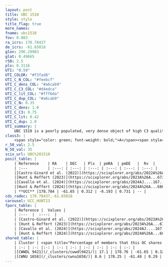 ```yaml
---
layout: post
title: UBC 1510
style: style
title_flag: true
more_names: 
fname: ubc1510
fov: 0.083
ra_icrs: 178.78437
de_icrs: -61.65018
glon: 296.29983
glat: 0.49665
r50: 2.5
plx: 0.3116
UTI: "0.59"
UTI_COLOR: "#f3fad8"
UTI_C_N_COL: "#feebcf"
UTI_C_dens_COL: "#a6cab9"
UTI_C_C3_COL: "#d4edca"
UTI_C_lit_COL: "#fff6da"
UTI_C_dup_COL: "#a6cab9"
UTI_C_N: 0.35
UTI_C_dens: 1.0
UTI_C_C3: 0.75
UTI_C_lit: 0.42
UTI_C_dup: 1.0
UTI_summary: |
    UBC 1510 is a poorly populated, very dense object of high C3 quality. It was recently reported in the literature. This object shares a small percentage of members with 2 later reported entries.
class3: |
    <span style="color: green; font-weight: bold;">A</span><span style="color: #FFC300; font-weight: bold;">B</span>
r_50_val: 2.5
N_50_val: 35
scix_url: UBC%201510
posit_table: |
    | Reference    | RA    | DEC   | Plx  | pmRA  | pmDE   |  Rv  |
    | :---         | :---: | :---: | :---: | :---: | :---: | :---: |
    |[Castro-Ginard et al. (2022)](https://scixplorer.org/abs/2022A%26A...661A.118C) | 178.77 | -61.66 | 0.32 | -6.19 | 0.73 | -- |
    |[Hunt & Reffert (2023)](https://scixplorer.org/abs/2023A%26A...673A.114H) | 178.805 | -61.65 | 0.3 | -6.202 | 0.74 | -- |
    |[Cavallo et al. (2024)](https://scixplorer.org/abs/2024AJ....167...12C) | 178.791 | -61.661 | 0.304 | -- | -- | -- |
    |[Hunt & Reffert (2024)](https://scixplorer.org/abs/2024A%26A...686A..42H) | 178.805 | -61.65 | 0.3 | -6.202 | 0.74 | -- |
    | **UCC** |178.784 | -61.65 | 0.312 | -6.193 | 0.731 | -- | 
cds_radec: 178.78437,-61.65018
carousel: UCC_HUNT23
fpars_table: |
    | Reference |  Values |
    | :---  |  :---:  |
    | [Castro-Ginard et al. (2022)](https://scixplorer.org/abs/2022A%26A...661A.118C) | `AV=0.845, Dist=3278, logAge=7.84` |
    | [Hunt & Reffert (2023)](https://scixplorer.org/abs/2023A%26A...673A.114H) | `AV50=1.167, diffAV50=0.574, MOD50=12.296, logAge50=7.527` |
    | [Cavallo et al. (2024)](https://scixplorer.org/abs/2024AJ....167...12C) | `AV50=1.29, dMod50=11.75, logAge50=8.1, [Fe/H]50=-0.31` |
    | [Hunt & Reffert (2024)](https://scixplorer.org/abs/2024A%26A...686A..42H) | `MassJ=316.858` |
shared_table: |
    | Cluster | <span title="Percentage of members that this OC shares with the ones listed">%</span>   | RA   | DEC   | Plx   | pmRA  | pmDE  | Rv | UTI |
    | :-: | :-: |:-: | :-: | :-: | :-: | :-: | :-: | :-: |
    |[CWWDL 9421](/_clusters/cwwdl9421/)| 17.1 | 178.76 | -61.65 | 0.32 | -6.2 | 0.84 | -- |0.09 |
    |[CWNU 1658](/_clusters/cwnu1658/)| 8.6 | 178.25 | -61.48 | 0.29 | -6.24 | 0.78 | -19.98 |0.1 |
---
```

